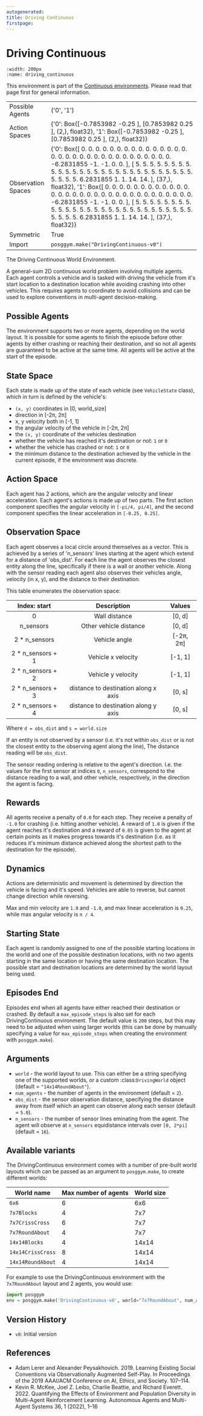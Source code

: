 ```yaml
---
autogenerated:
title: Driving Continuous
firstpage:
---
```


# Driving Continuous

```{figure} ../../_static/videos/continuous/driving_continuous.gif
:width: 200px
:name: driving_continuous
```

This environment is part of the <a href='..'>Continuous environments</a>. Please read that page first for general information.

|   |   |
|---|---|
| Possible Agents | ('0', '1') |
| Action Spaces | {'0': Box([-0.7853982 -0.25     ], [0.7853982 0.25     ], (2,), float32), '1': Box([-0.7853982 -0.25     ], [0.7853982 0.25     ], (2,), float32)} |
| Observation Spaces | {'0': Box([ 0.         0.         0.         0.         0.         0.   0.         0.         0.         0.         0.         0.   0.         0.         0.         0.         0.         0.   0.         0.         0.         0.         0.         0.   0.         0.         0.         0.         0.         0.   0.         0.        -6.2831855 -1.        -1.         0.   0.       ], [ 5.         5.         5.         5.         5.         5.   5.         5.         5.         5.         5.         5.   5.         5.         5.         5.         5.         5.   5.         5.         5.         5.         5.         5.   5.         5.         5.         5.         5.         5.   5.         5.         6.2831855  1.         1.        14.  14.       ], (37,), float32), '1': Box([ 0.         0.         0.         0.         0.         0.   0.         0.         0.         0.         0.         0.   0.         0.         0.         0.         0.         0.   0.         0.         0.         0.         0.         0.   0.         0.         0.         0.         0.         0.   0.         0.        -6.2831855 -1.        -1.         0.   0.       ], [ 5.         5.         5.         5.         5.         5.   5.         5.         5.         5.         5.         5.   5.         5.         5.         5.         5.         5.   5.         5.         5.         5.         5.         5.   5.         5.         5.         5.         5.         5.   5.         5.         6.2831855  1.         1.        14.  14.       ], (37,), float32)} |
| Symmetric | True |
| Import | `posggym.make("DrivingContinuous-v0")` |


The Driving Continuous World Environment.

A general-sum 2D continuous world problem involving multiple agents. Each agent
controls a vehicle and is tasked with driving the vehicle from it's start
location to a destination location while avoiding crashing into other vehicles.
This requires agents to coordinate to avoid collisions and can be used to explore
conventions in multi-agent decision-making.

Possible Agents
---------------
The environment supports two or more agents, depending on the world layout. It is
possible for some agents to finish the episode before other agents by either
crashing or reaching their destination, and so not all agents are guaranteed to be
active at the same time. All agents will be active at the start of the episode.

State Space
-----------
Each state is made up of the state of each vehicle (see `VehicleState` class),
which in turn is defined by the vehicle's:

- `(x, y)` coordinates in [0, world_size]
- direction in [-2π, 2π]
- x, y velocity both in [-1, 1]
- the angular velocity of the vehicle in [-2π, 2π]
- the `(x, y)` coordinate of the vehicles destination
- whether the vehicle has reached it's destination or not: `1` or `0`
- whether the vehicle has crashed or not: `1` or `0`
- the minimum distance to the destination achieved by the vehicle in the current
  episode, if the environment was discrete.

Action Space
------------
Each agent has 2 actions, which are the angular velocity and linear acceleration.
Each agent's actions is made up of two parts. The first action component specifies
the angular velocity in `[-pi/4, pi/4]`, and the second component specifies the
linear acceleration in `[-0.25, 0.25]`.

Observation Space
-----------------
Each agent observes a local circle around themselves as a vector. This is achieved
by a series of 'n_sensors' lines starting at the agent which extend for a distance
of 'obs_dist'. For each line the agent observes the closest entity along the line,
specifically if there is a wall or another vehicle. Along with the sensor reading
each agent also observes their vehicles angle, velocity (in x, y), and the distance
to their destination.

This table enumerates the observation space:

| Index: start          | Description                          |  Values   |
| :-------------------: | :----------------------------------: | :-------: |
| 0                     | Wall distance                        | [0, d]    |
| n_sensors             | Other vehicle distance               | [0, d]    |
| 2 * n_sensors         | Vehicle angle                        | [-2π, 2π] |
| 2 * n_sensors + 1     | Vehicle x velocity                   | [-1, 1]   |
| 2 * n_sensors + 2     | Vehicle y velocity                   | [-1, 1]   |
| 2 * n_sensors + 3     | distance to destination along x axis | [0, s]    |
| 2 * n_sensors + 4     | distance to destination along y axis | [0, s]    |

Where `d = obs_dist` and `s = world.size`

If an entity is not observed by a sensor (i.e. it's not within `obs_dist` or is not
the closest entity to the observing agent along the line), The distance reading will
be `obs_dist`.

The sensor reading ordering is relative to the agent's direction. I.e. the values
for the first sensor at indices `0`, `n_sensors`, correspond to the distance
reading to a wall, and other vehicle, respectively, in the direction the agent is
facing.

Rewards
-------
All agents receive a penalty of `0.0` for each step. They receive a penalty of
`-1.0` for crashing (i.e. hitting another vehicle). A reward of `1.0` is given if
the agent reaches it's destination and a reward of `0.05` is given to the agent at
certain points as it makes progress towards it's destination (i.e. as it reduces
it's minimum distance achieved along the shortest path to the destination for the
episode).

Dynamics
--------
Actions are deterministic and movement is determined by direction the vehicle is
facing and it's speed. Vehicles are able to reverse, but cannot change direction
while reversing.

Max and min velocity are `1.0` and `-1.0`, and max linear acceleration is `0.25`,
while max angular velocity is `π / 4`.

Starting State
--------------
Each agent is randomly assigned to one of the possible starting locations in the
world and one of the possible destination locations, with no two agents starting in
the same location or having the same destination location. The possible start and
destination locations are determined by the world layout being used.

Episodes End
------------
Episodes end when all agents have either reached their destination or crashed. By
default a `max_episode_steps` is also set for each DrivingContinuous environment.
The default value is `200` steps, but this may need to be adjusted when using
larger worlds (this can be done by manually specifying a value for
`max_episode_steps` when creating the environment with `posggym.make`).

Arguments
---------

- `world` - the world layout to use. This can either be a string specifying one of
     the supported worlds, or a custom :class:`DrivingWorld` object
     (default = `"14x14RoundAbout"`).
- `num_agents` - the number of agents in the environment (default = `2`).
- `obs_dist` - the sensor observation distance, specifying the distance away from
     itself which an agent can observe along each sensor (default = `5.0`).
- `n_sensors` - the number of sensor lines eminating from the agent. The agent will
     observe at `n_sensors` equidistance intervals over `[0, 2*pi]`
     (default = `16`).

Available variants
------------------
The DrivingContinuous environment comes with a number of pre-built world layouts
which can be passed as an argument to `posggym.make`, to create different worlds:

| World name        | Max number of agents | World size |
|-------------------|----------------------|----------- |
| `6x6`             | 6                    | 6x6        |
| `7x7Blocks`       | 4                    | 7x7        |
| `7x7CrissCross`   | 6                    | 7x7        |
| `7x7RoundAbout`   | 4                    | 7x7        |
| `14x14Blocks`     | 4                    | 14x14      |
| `14x14CrissCross` | 8                    | 14x14      |
| `14x14RoundAbout` | 4                    | 14x14      |


For example to use the DrivingContinuous environment with the `7x7RoundAbout`
layout and 2 agents, you would use:

```python
import posggym
env = posggym.make('DrivingContinuous-v0', world="7x7RoundAbout", num_agents=2)
```

Version History
---------------
- `v0`: Initial version

References
----------
- Adam Lerer and Alexander Peysakhovich. 2019. Learning Existing Social Conventions
via Observationally Augmented Self-Play. In Proceedings of the 2019 AAAI/ACM
Conference on AI, Ethics, and Society. 107–114.
- Kevin R. McKee, Joel Z. Leibo, Charlie Beattie, and Richard Everett. 2022.
Quantifying the Effects of Environment and Population Diversity in Multi-Agent
Reinforcement Learning. Autonomous Agents and Multi-Agent Systems 36, 1 (2022), 1–16
